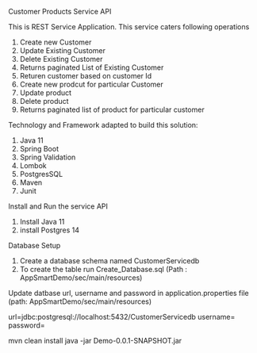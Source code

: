 Customer Products Service API

This is REST Service Application. This service caters following operations
1. Create new Customer
2. Update Existing Customer
3. Delete Existing Customer
4. Returns paginated List of Existing Customer
5. Returen customer based on customer Id
6. Create new prodcut for particular Customer
7. Update product
8. Delete product
9. Returns paginated list of product for particular customer

Technology and Framework adapted to build this solution:
1. Java 11
2. Spring Boot
3. Spring Validation
4. Lombok
5. PostgresSQL
6. Maven
7. Junit

Install and Run the service API
1. Install Java 11
2. install Postgres 14

Database Setup
1. Create a database schema named CustomerServicedb
2. To create the table run Create_Database.sql (Path : AppSmartDemo/sec/main/resources)

Update datbase url, username and password in application.properties file (path: AppSmartDemo/sec/main/resources)

url=jdbc:postgresql://localhost:5432/CustomerServicedb
username=
password= 


mvn clean install
java -jar Demo-0.0.1-SNAPSHOT.jar




